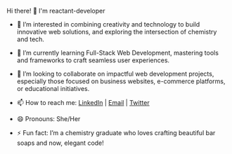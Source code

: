  


 Hi there! 👋 I'm reactant-developer  

- 👀 I’m interested in combining creativity and technology to build innovative web solutions,
  and exploring the intersection of chemistry and tech.
  
- 🌱 I’m currently learning Full-Stack Web Development, mastering tools
   and frameworks to craft seamless user experiences.
  
- 💞️ I’m looking to collaborate on impactful web development projects,
   especially those focused on business websites, e-commerce platforms, or educational initiatives.
  
- 📫 How to reach me: [LinkedIn](https://www.linkedin.com/in/nwafoke-chiamaka/) | [Email](mailto:vivianofcodegeek@gmail.com) | [Twitter](https://x.com/Chivi_Sky?t=oGS805zdmUk7Yr5KPXTOMw&s=09)
 
- 😄 Pronouns: She/Her  
- ⚡ Fun fact: I’m a chemistry graduate who loves crafting beautiful bar soaps and now, elegant code!  
 



<!---
reactant-developer/reactant-developer is a ✨ special ✨ repository because its `README.md` (this file) appears on your GitHub profile.
You can click the Preview link to take a look at your changes.
--->
